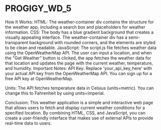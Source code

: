 # PROGIGY_WD_5

How It Works:
HTML:
The weather-container div contains the structure for the weather app, including a search box and placeholders for weather information.
CSS:
The body has a blue gradient background that creates a visually appealing interface.
The weather-container div has a semi-transparent background with rounded corners, and the elements are styled to be clean and readable.
JavaScript:
The script.js file fetches weather data using the OpenWeatherMap API.
The user can input a location, and when the "Get Weather" button is clicked, the app fetches the weather data for that location and updates the page with the current weather, temperature, and humidity.
Important Notes:
API Key: Replace 'your_api_key_here' with your actual API key from the OpenWeatherMap API. You can sign up for a free API key at OpenWeatherMap.

Units: The API fetches temperature data in Celsius (units=metric). You can change this to Fahrenheit by using units=imperial.

Conclusion:
This weather application is a simple and interactive web page that allows users to fetch and display current weather conditions for a specified location. By combining HTML, CSS, and JavaScript, you can create a user-friendly interface that makes use of external APIs to provide real-time data to users.
